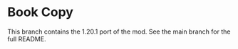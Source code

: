 # Book Copy

This branch contains the 1.20.1 port of the mod. See the main branch for the full README.
